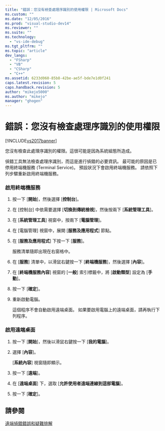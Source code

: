 ```yaml
---
title: "錯誤：您沒有檢查處理序識別的使用權限 | Microsoft Docs"
ms.custom: ""
ms.date: "12/05/2016"
ms.prod: "visual-studio-dev14"
ms.reviewer: ""
ms.suite: ""
ms.technology: 
  - "vs-ide-debug"
ms.tgt_pltfrm: ""
ms.topic: "article"
dev_langs: 
  - "FSharp"
  - "VB"
  - "CSharp"
  - "C++"
ms.assetid: 6233d060-85b8-42be-ae5f-bde7e1d0f241
caps.latest.revision: 5
caps.handback.revision: 5
author: "mikejo5000"
ms.author: "mikejo"
manager: "ghogen"
---
```

# 錯誤：您沒有檢查處理序識別的使用權限
[!INCLUDE[vs2017banner](../code-quality/includes/vs2017banner.md)]

您沒有檢查此處理序識別的權限。這很可能是因為系統組態所造成。  
  
 偵錯工具無法檢查處理序識別，而這是進行偵錯的必要資訊。  最可能的原因是已停用終端機服務 \(Terminal Service\)。  預設狀況下會啟用終端機服務。  請依照下列步驟重新啟用終端機服務。  
  
### 啟用終端機服務  
  
1.  按一下 \[**開始**\]，然後選擇 \[**控制台**\]。  
  
2.  在 \[控制台\] 中依需要選擇 \[**切換到傳統檢視**\]，然後按兩下 \[**系統管理工具**\]。  
  
3.  在 \[**系統管理工具**\] 視窗中，按兩下 \[**電腦管理**\]。  
  
4.  在 \[電腦管理\] 視窗中，展開 \[**服務及應用程式**\] 節點。  
  
5.  在 \[**服務及應用程式**\] 下按一下 \[**服務**\]。  
  
     服務清單隨即出現在右窗格中。  
  
6.  在 \[**服務**\] 清單中，以滑鼠右鍵按一下 \[**終端機服務**\]，然後選擇 \[**內容**\]。  
  
7.  在 \[**終端機服務內容**\] 視窗的 \[**一般**\] 索引標籤中，將 \[**啟動類型**\] 設定為 \[**手動**\]。  
  
8.  按一下 \[**確定**\]。  
  
9. 重新啟動電腦。  
  
     這個程序不會自動啟用遠端桌面。  如果要啟用電腦上的遠端桌面，請再執行下列程序。  
  
### 啟用遠端桌面  
  
1.  按一下 \[**開始**\]，然後以滑鼠右鍵按一下 \[**我的電腦**\]。  
  
2.  選擇 \[**內容**\]。  
  
     \[**系統內容**\] 視窗隨即顯示。  
  
3.  按一下 \[**遠端**\]。  
  
4.  在 \[**遠端桌面**\] 下，選取 \[**允許使用者遠端連線到這部電腦**\]。  
  
5.  按一下 \[**確定**\]。  
  
## 請參閱  
 [遠端偵錯錯誤和疑難排解](../debugger/remote-debugging-errors-and-troubleshooting.md)